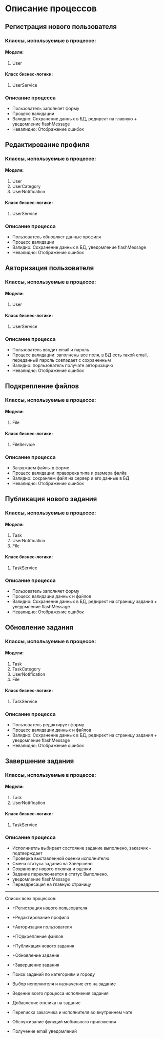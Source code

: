 # Описание процессов

## Регистрация нового пользователя
### Классы, используемые в процессе:
#### Модели:
1. User

#### Класс бизнес-логики:
1. UserService

### Описание процесса

* Пользователь заполняет форму
* Процесс валидации
* Валидно: Сохранение данных в БД, редирект на главную + уведомление flashMessage
* Невалидно: Отображение ошибок 


## Редактирование профиля
### Классы, используемые в процессе:
#### Модели:
1. User
2. UserCategory
3. UserNotification

#### Класс бизнес-логики:
1. UserService

### Описание процесса
* Пользователь обновляет данные профиля
* Процесс валидации
* Валидно: Сохранение данных в БД, уведомление flashMessage
* Невалидно: Отображение ошибок 

## Авторизация пользователя
### Классы, используемые в процессе:
#### Модели:
1. User

#### Класс бизнес-логики:
1. UserService

### Описание процесса
* Пользователь вводит email и пароль
* Процесс валидации: заполнены все поля, в БД есть такой email, переданный пароль совпадает с сохраненным
* Валидно: порльзователь получате авторизацию
* Невалидно: Отображение ошибок 

## Подкрепление файлов
### Классы, используемые в процессе:
#### Модели:
1. File

#### Класс бизнес-логики:
1. FileService

### Описание процесса
* Загружаем файлы в форме
* Процесс валидации: праворека типа и размера фалйа
* Валидно: сохраняем файл на сервер и его данные в БД
* Невалидно: Отображение ошибок 


## Публикация нового задания
### Классы, используемые в процессе:
#### Модели:
1. Task
3. UserNotification
4. File

#### Класс бизнес-логики:
1. TaskService

### Описание процесса
* Пользователь заполняет форму
* Процесс валидации данных и файлов
* Валидно: Сохранение данных в БД, редирект на страницу задания + уведомление flashMessage
* Невалидно: Отображение ошибок 

## Обновление задания
### Классы, используемые в процессе:
#### Модели:
1. Task
2. TaskCategory
3. UserNotification
4. File

#### Класс бизнес-логики:
1. TaskService

### Описание процесса
* Пользователь редактирует форму
* Процесс валидации данных и файлов
* Валидно: Сохранение данных в БД, редирект на страницу задания + уведомление flashMessage
* Невалидно: Отображение ошибок 

## Завершение задания
### Классы, используемые в процессе:
#### Модели:
1. Task
3. UserNotification

#### Класс бизнес-логики:
1. TaskService

### Описание процесса
* Исполниетль выбирает состояние задание выполнено, заказчик - подтверждает
* Проверка выставленной оценки исполнителю
* Смена статуса задания на Завершено
* Сохранение нового отклика и оценки
* Задание переключается в статус Выполнено.
* уведомление flashMessage
* Переадресация на главную страницу


____________________________________________________________________________
Список всех процессов:
* +Регистрация нового пользователя
* +Редактирование профиля
* +Авторизация пользователя
* +ПОдкрепление файлов
* +Публикация нового задания
* +Обновление задание
* +Завершение задания 

* Поиск заданий по категориям и городу
* Выбор исполнителя и назначение его на задание
* Ведение всего процесса исполнения задания
* Добавление отклика на задание
* Переписка заказчика и исполнителя во внутреннем чате
* Обслуживание функций мобильного приложения
* Получение email уведомлений






